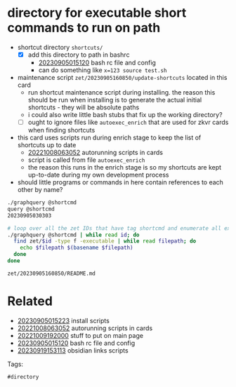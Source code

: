 # directory for executable short commands to run on path

- shortcut directory `shortcuts/`
  - [x] add this directory to path in bashrc
    - [20230905015120](/zet/20230905015120/README.md) bash rc file and config
    - can do something like `x=123 source test.sh`
- maintenance script `zet/20230905160850/update-shortcuts` located in this card
  - run shortcut maintenance script during installing. the reason this should be run when installing is to generate the actual initial shortcuts - they will be absolute paths
  - i could also write little bash stubs that fix up the working directory?
  - [ ] ought to ignore files like `autoexec_enrich` that are used for zkvr cards when finding shortcuts
- this card uses scripts run during enrich stage to keep the list of shortcuts up to date
  - [20221008063052](/zet/20221008063052/README.md) autorunning scripts in cards
  - script is called from file `autoexec_enrich`
  - the reason this runs in the enrich stage is so my shortcuts are kept up-to-date during my own development process
- should little programs or commands in here contain references to each other by name?

```bash
./graphquery @shortcmd
query @shortcmd
20230905030303

# loop over all the zet IDs that have tag shortcmd and enumerate all executable files and filenames
./graphquery @shortcmd | while read id; do
  find zet/$id -type f -executable | while read filepath; do
    echo $filepath $(basename $filepath)
  done
done
```

` zet/20230905160850/README.md `

# Related

- [20230905015223](/zet/20230905015223/README.md) install scripts
- [20221008063052](/zet/20221008063052/README.md) autorunning scripts in cards
- [20221009192000](/zet/20221009192000/README.md) stuff to put on main page
- [20230905015120](/zet/20230905015120/README.md) bash rc file and config
- [20230919153113](/zet/20230919153113/README.md) obsidian links scripts

Tags:

    #directory
